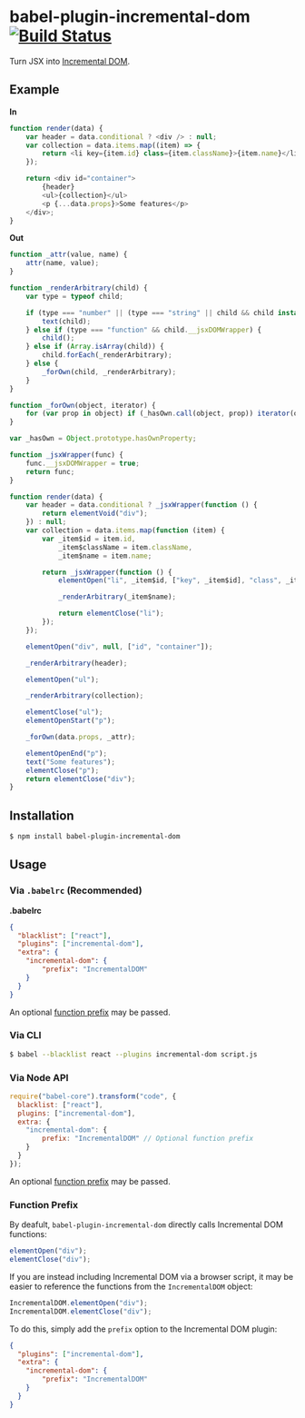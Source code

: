 # babel-plugin-incremental-dom [![Build Status](https://travis-ci.org/babel-plugins/babel-plugin-incremental-dom.svg?branch=master)](https://travis-ci.org/babel-plugins/babel-plugin-incremental-dom)

Turn JSX into [Incremental DOM](http://google.github.io/incremental-dom/).

## Example

**In**

```javascript
function render(data) {
    var header = data.conditional ? <div /> : null;
    var collection = data.items.map((item) => {
        return <li key={item.id} class={item.className}>{item.name}</li>;
    });

    return <div id="container">
        {header}
        <ul>{collection}</ul>
        <p {...data.props}>Some features</p>
    </div>;
}
```

**Out**

```javascript
function _attr(value, name) {
    attr(name, value);
}

function _renderArbitrary(child) {
    var type = typeof child;

    if (type === "number" || (type === "string" || child && child instanceof String)) {
        text(child);
    } else if (type === "function" && child.__jsxDOMWrapper) {
        child();
    } else if (Array.isArray(child)) {
        child.forEach(_renderArbitrary);
    } else {
        _forOwn(child, _renderArbitrary);
    }
}

function _forOwn(object, iterator) {
    for (var prop in object) if (_hasOwn.call(object, prop)) iterator(object[prop], prop);
}

var _hasOwn = Object.prototype.hasOwnProperty;

function _jsxWrapper(func) {
    func.__jsxDOMWrapper = true;
    return func;
}

function render(data) {
    var header = data.conditional ? _jsxWrapper(function () {
        return elementVoid("div");
    }) : null;
    var collection = data.items.map(function (item) {
        var _item$id = item.id,
            _item$className = item.className,
            _item$name = item.name;

        return _jsxWrapper(function () {
            elementOpen("li", _item$id, ["key", _item$id], "class", _item$className);

            _renderArbitrary(_item$name);

            return elementClose("li");
        });
    });

    elementOpen("div", null, ["id", "container"]);

    _renderArbitrary(header);

    elementOpen("ul");

    _renderArbitrary(collection);

    elementClose("ul");
    elementOpenStart("p");

    _forOwn(data.props, _attr);

    elementOpenEnd("p");
    text("Some features");
    elementClose("p");
    return elementClose("div");
}
```

## Installation

```sh
$ npm install babel-plugin-incremental-dom
```

## Usage

### Via `.babelrc` (Recommended)

**.babelrc**

```json
{
  "blacklist": ["react"],
  "plugins": ["incremental-dom"],
  "extra": {
    "incremental-dom": {
        "prefix": "IncrementalDOM"
    }
  }
}
```

An optional [function prefix](#function-prefix) may be passed.

### Via CLI

```sh
$ babel --blacklist react --plugins incremental-dom script.js
```

### Via Node API

```javascript
require("babel-core").transform("code", {
  blacklist: ["react"],
  plugins: ["incremental-dom"],
  extra: {
    "incremental-dom": {
        prefix: "IncrementalDOM" // Optional function prefix
    }
  }
});
```

An optional [function prefix](#function-prefix) may be passed.

### Function Prefix

By deafult, `babel-plugin-incremental-dom` directly calls Incremental
DOM functions:

```js
elementOpen("div");
elementClose("div");
```

If you are instead including Incremental DOM via a browser script, it
may be easier to reference the functions from the `IncrementalDOM` object:

```js
IncrementalDOM.elementOpen("div");
IncrementalDOM.elementClose("div");
```

To do this, simply add the `prefix` option to the Incremental DOM
plugin:

```json
{
  "plugins": ["incremental-dom"],
  "extra": {
    "incremental-dom": {
        "prefix": "IncrementalDOM"
    }
  }
}
```
